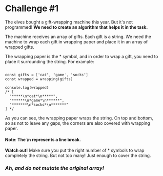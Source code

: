 # Challenge #1

The elves bought a gift-wrapping machine this year. But it's not programmed! **We need to create an algorithm that helps it in the task.**

The machine receives an array of gifts. Each gift is a string. We need the machine to wrap each gift in wrapping paper and place it in an array of wrapped gifts.

The wrapping paper is the \* symbol, and in order to wrap a gift, you need to place it surrounding the string. For example:

```

const gifts = ['cat', 'game', 'socks']
const wrapped = wrapping(gifts)

console.log(wrapped)
/* [
  "*****\n*cat*\n*****",
  "******\n*game*\n******",
  "*******\n*socks*\n*******"
] */

```

As you can see, the wrapping paper wraps the string. On top and bottom, so as not to leave any gaps, the corners are also covered with wrapping paper.

#### Note: The \n represents a line break.

**Watch out!** Make sure you put the right number of \* symbols to wrap completely the string. But not too many! Just enough to cover the string.

### **_Ah, and do not mutate the original array!_**

